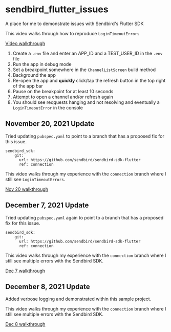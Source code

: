 # sendbird_flutter_issues
A place for me to demonstrate issues with Sendbird's Flutter SDK

This video walks through how to reproduce `LoginTimeoutErrors`

[Video walkthrough](https://drive.google.com/file/d/1HIqPIBQNScqPELW48zIxrdGU5mFXukJI/view?usp=sharing)

1. Create a `.env` file and enter an APP_ID and a TEST_USER_ID in the `.env` file
2. Run the app in debug mode
3. Set a breakpoint somewhere in the `ChannelListScreen` build method
4. Background the app
5. Re-open the app and **quickly** click/tap the refresh button in the top right of the app bar
6. Pause on the breakpoint for at least 10 seconds
7. Attempt to open a channel and/or refresh again
8. You should see reqquests hanging and not resolving and eventually a `LoginTimeoutError` in the console

## November 20, 2021 Update
Tried updating `pubspec.yaml` to point to a branch that has a proposed fix for this issue.
```
sendbird_sdk:
    git:
      url: https://github.com/sendbird/sendbird-sdk-flutter
      ref: connection
```

This video walks through my experience with the `connection` branch where I still see `LoginTimeoutErrors`.

[Nov 20 walkthrough](https://drive.google.com/file/d/1GhQwHPl75KIjkqzyX-G5c-NzVh6s0QRC/view?usp=sharing)

## December 7, 2021 Update
Tried updating `pubspec.yaml` again to point to a branch that has a proposed fix for this issue.
```
sendbird_sdk:
    git:
      url: https://github.com/sendbird/sendbird-sdk-flutter
      ref: connection
```

This video walks through my experience with the `connection` branch where I still see multiple errors with the Sendbird SDK.

[Dec 7 walkthrough](https://drive.google.com/file/d/1JMBewtv-RM8dAz4xDGMZE6wphuFwHyZJ/view?usp=sharing)

## December 8, 2021 Update

Added verbose logging and demonstrated within this sample project.

This video walks through my experience with the `connection` branch where I still see multiple errors with the Sendbird SDK.

[Dec 8 walkthrough](https://drive.google.com/file/d/1aHozn16Tlg-ryfbcV-zV-CMNHsKFrKTC/view?usp=sharing)
